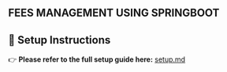 ## FEES MANAGEMENT USING SPRINGBOOT


## 📄 Setup Instructions

👉 **Please refer to the full setup guide here:** [setup.md](./student-management/setup.md)
